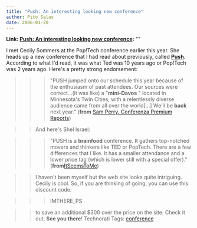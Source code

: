 ```yaml
---
title: "Push: An interesting looking new conference"
author: Pito Salas
date: 2006-01-20
---
```


**Link: [Push: An interesting looking new conference](None):** ""

I met Cecily Sommers at the Pop!Tech conference earlier this year. She heads
up a new conference that I had read about previously, called
**[Push](<http://www.pushthefuture.org/welcome.asp>)**. According to what I'd
read, it was what Ted was 10 years ago or Pop!Tech was 2 years ago.  Here's a
pretty strong endorsement:

>>

>>> "PUSH jumped onto our schedule this year because of the enthusiasm of past
attendees. Our sources were correct…(it was like) a "**mini-Davos** " located
in Minnesota's Twin Cities, with a relentlessly diverse audience came from all
over the world[…] We'll be **back** next year." (**from** [Sam Perry,
Conferenza Premium Reports](<http://www.pushthefuture.org/welcome.asp>))

>>

>> And here's Shel Israel:

>>

>>> "PUSH is a **brainfood** conference. It gathers top-notched movers and
thinkers like TED or PopTech. There are a few differences that I like. It has
a smaller attendance and a lower price tag (which is lower still with a
special offer)."
(**from**[ItSeemsToMe](<http://seems2shel.typepad.com/itseemstome/2005/04/i_recommend_the.html>))

>>

>> I haven't been myself but the web site looks quite intriguing. Cecily is
cool. So, if you are thinking of going, you can use this discount code:

>>

>>> IMTHERE_PS

>>

>> to save an additional $300 over the price on the site. Check it out. **See
you there**! Technorati Tags:
[conference](<http://www.technorati.com/tag/conference>)


